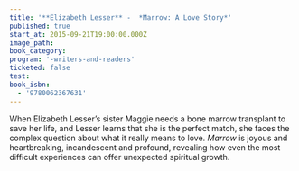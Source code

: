 ```yaml
---
title: '**Elizabeth Lesser** -  *Marrow: A Love Story*'
published: true
start_at: 2015-09-21T19:00:00.000Z
image_path:
book_category:
program: '-writers-and-readers'
ticketed: false
test:
book_isbn:
  - '9780062367631'
---
```



When Elizabeth Lesser’s sister Maggie needs a bone marrow transplant to save her life, and Lesser learns that she is the perfect match, she faces the complex question about what it really means to love. *Marrow* is joyous and heartbreaking, incandescent and profound, revealing how even the most difficult experiences can offer unexpected spiritual growth.